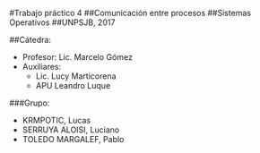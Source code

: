 #Trabajo práctico 4
##Comunicación entre procesos
##Sistemas Operativos
##UNPSJB, 2017

##Cátedra:
* Profesor: Lic. Marcelo Gómez
* Auxiliares: 
    * Lic. Lucy Marticorena
    * APU Leandro Luque

###Grupo:
* KRMPOTIC, Lucas
* SERRUYA ALOISI, Luciano
* TOLEDO MARGALEF, Pablo


